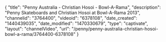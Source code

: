 {
    "title": "Penny Australia - Christian Hosoi - Bowl-A-Rama",
    "description": "Penny Skateboards and Christian Hosoi at Bowl-A-Rama 2013",
    "channelid": "3764400",
    "videoid": "6378108",
    "date_created": "1440439035",
    "date_modified": "1470330679",
    "type": "captivate",
    "layout": "channelVideo",
    "url": "\/penny\/penny-australia-christian-hosoi-bowl-a-rama\/3764400-6378108"
}